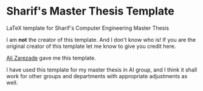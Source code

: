 # Sharif's Master Thesis Template

LaTeX template for Sharif's Computer Engineering Master Thesis

I am __not__ the creator of this template. And I don't know who is! If you are the original creator of this template let me know to give you credit here.

[Ali Zarezade](https://ir.linkedin.com/pub/ali-zarezade/92/635/380) gave me this template.

I have used this template for my master thesis in AI group, and I think it shall work for other groups and departments with appropriate adjustments as well.

